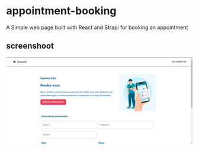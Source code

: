 # appointment-booking
A Simple web page built with React and Strapi for booking an appointment

## screenshoot
![Appointment](/screenshoot.png?raw=true "Screenshoot")
